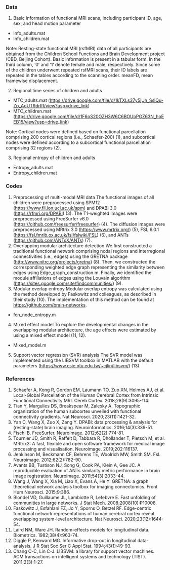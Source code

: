 ### Data
1. Basic information of functional MRI scans, including participant ID, age, sex, and head motion parameter
- Info_adults.mat
- Info_children.mat

Note: Resting-state functional MRI (rsfMRI) data of all participants are obtained from the Children School Functions and Brain Development project (CBD, Beijing Cohort). Basic information is present in a tabular form. In the third column, ‘0’ and ‘1’ denote female and male, respectively. Since some of the children underwent repeated rsfMRI scans, their ID labels are repeated in the tables according to the scanning order. meanFD, mean framewise displacement.

2. Regional time series of children and adults
- MTC_adults.mat (https://drive.google.com/file/d/1kTXLs37y5jUh_SslQu-Zp_AdUT9drIfI/view?usp=drive_link)
- MTC_children.mat (https://drive.google.com/file/d/1F6oS20OZH3W6C6BOUbPGZ63N_hoEEB15/view?usp=drive_link)

Note: Cortical nodes were defined based on functional parcellation comprising 200 cortical regions (i.e., Schaefer-200) (1), and subcortical nodes were defined according to a subcortical functional parcellation comprising 32 regions (2).

3. Regional entropy of children and adults
- Entropy_adults.mat
- Entropy_children.mat

### Codes
1. Preprocessing of multi-modal MRI data
The functional images of all children were preprocessed using SPM12 (https://www.fil.ion.ucl.ac.uk/spm) and DPABI 3.0 (https://rfmri.org/DPABI) (3).
The T1-weighted images were preprocessed using FreeSurfer v6.0 (https://github.com/freesurfer/freesurfer) (4).
The diffusion images were preprocessed using MRtrix 3.0 (https://www.mrtrix.org/) (5), FSL 6.0.1 (https://fsl.fmrib.ox.ac.uk/fsl/fslwiki/FSL) (6), and ANTs (https://github.com/ANTsX/ANTs) (7).
2. Overlapping modular architecture detection 
We first constructed a traditional functional network comprising nodal regions and interregional connectivities (i.e., edges) using the GRETNA package (http://www.nitrc.org/projects/gretna) (8). Then, we constructed the corresponding weighted edge graph representing the similarity between edges using Edge_graph_construction.m. Finally, we identified the module affiliations of edges using the Louvain algorithm (https://sites.google.com/site/findcommunities/) (9).
3. Modular overlap entropy 
Modular overlap entropy was calculated using the method developed by Faskowitz and colleagues, as described in their study (10). The implementation of this method can be found at https://github.com/brain-networks.
- fcn_node_entropy.m
4. Mixed effect model
To explore the developmental changes in the overlapping modular architecture, the age effects were estimated by using a mixed effect model (11, 12).
- Mixed_model.m
5. Support vector regression (SVR) analysis 
The SVR model was implemented using the LIBSVM toolbox in MATLAB with the default parameters (https://www.csie.ntu.edu.tw/~cjlin/libsvm/) (13).


### References
1.	Schaefer A, Kong R, Gordon EM, Laumann TO, Zuo XN, Holmes AJ, et al. Local-Global Parcellation of the Human Cerebral Cortex from Intrinsic Functional Connectivity MRI. Cereb Cortex. 2018;28(9):3095-114.
2.	Tian Y, Margulies DS, Breakspear M, Zalesky A. Topographic organization of the human subcortex unveiled with functional connectivity gradients. Nat Neurosci. 2020;23(11):1421-32.
3.	Yan C, Wang X, Zuo X, Zang Y. DPABI: data processing & analysis for (resting-state) brain imaging. Neuroinformatics. 2016;14(3):339-51.
4.	Fischl B. FreeSurfer. Neuroimage. 2012;62(2):774-81.
5.	Tournier JD, Smith R, Raffelt D, Tabbara R, Dhollander T, Pietsch M, et al. MRtrix3: A fast, flexible and open software framework for medical image processing and visualisation. Neuroimage. 2019;202:116137.
6.	Jenkinson M, Beckmann CF, Behrens TE, Woolrich MW, Smith SM. Fsl. Neuroimage. 2012;62(2):782-90.
7.	Avants BB, Tustison NJ, Song G, Cook PA, Klein A, Gee JC. A reproducible evaluation of ANTs similarity metric performance in brain image registration. Neuroimage. 2011;54(3):2033-44.
8.	Wang J, Wang X, Xia M, Liao X, Evans A, He Y. GRETNA: a graph theoretical network analysis toolbox for imaging connectomics. Front Hum Neurosci. 2015;9:386.
9.	Blondel VD, Guillaume JL, Lambiotte R, Lefebvre E. Fast unfolding of communities in large networks. J Stat Mech. 2008;2008(10):P10008.
10.	Faskowitz J, Esfahlani FZ, Jo Y, Sporns O, Betzel RF. Edge-centric functional network representations of human cerebral cortex reveal overlapping system-level architecture. Nat Neurosci. 2020;23(12):1644-54.
11.	Laird NM, Ware JH. Random-effects models for longitudinal data. Biometrics. 1982;38(4):963-74.
12.	Diggle P, Kenward MG. Informative drop-out in longitudinal data-analysis. J R Stat Soc Ser C Appl Stat. 1994;43(1):49-93.
13.	Chang C-C, Lin C-J. LIBSVM: a library for support vector machines. ACM transactions on intelligent systems and technology (TIST). 2011;2(3):1-27.

